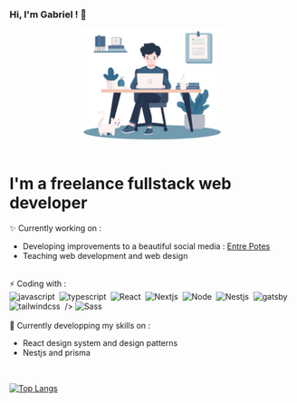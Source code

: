 ### Hi, I'm Gabriel ! 👋

<div id="header" align="center">
    <img src="./me-on-desktop.svg" width="50%"/>
</div>

<div id="content" width="100%" style="display:flex; flex-direction:column;margin:15px 0;">
<h1>I'm a freelance fullstack web developer</h1>
    <div>✨ Currently working on :
        <ul>
            <li>Developing improvements to a beautiful social media : <a href="https://www.entrepotes.org/" target="_blank">Entre Potes</a></li>
            <li>Teaching web development and web design</li>
        </ul>
    </div>
    </br>
    <div>⚡ Coding with :
        <div>
            <img src="https://cdn.jsdelivr.net/gh/devicons/devicon/icons/javascript/javascript-original.svg" title="javascript" alt="javascript" width="30" height="30"/>&nbsp;
             <img src="https://cdn.jsdelivr.net/gh/devicons/devicon@latest/icons/typescript/typescript-original.svg" title="typescript" alt="typescript" width="30" height="30" />&nbsp;
            <img src="https://cdn.jsdelivr.net/gh/devicons/devicon/icons/react/react-original.svg" title="React" alt="React" width="30" height="30"/>&nbsp;
            <img src="https://cdn.jsdelivr.net/gh/devicons/devicon/icons/nextjs/nextjs-original.svg" title="Nextjs" alt="Nextjs" width="30" height="30"/>&nbsp;
            <img src="https://cdn.jsdelivr.net/gh/devicons/devicon/icons/nodejs/nodejs-original.svg" title="Node" alt="Node" width="30" height="30"/>&nbsp;
             <img src="https://cdn.jsdelivr.net/gh/devicons/devicon@latest/icons/nestjs/nestjs-original.svg" title="Nestjs" alt="Nestjs" width="30" height="30"/>&nbsp;
             <img src="https://cdn.jsdelivr.net/gh/devicons/devicon@latest/icons/gatsby/gatsby-original.svg" title="gatsby" alt="gatsby" width="30" height="30"/>&nbsp;
             <img src="https://cdn.jsdelivr.net/gh/devicons/devicon@latest/icons/tailwindcss/tailwindcss-original-wordmark.svg" title="tailwindcss" alt="tailwindcss" width="30" height="30"/>&nbsp; />
            <img src="https://cdn.jsdelivr.net/gh/devicons/devicon/icons/sass/sass-original.svg" title="Sass" alt="Sass" width="30" height="30"/>&nbsp;
        </div>
    </div>
    </br>
    <div>🌱 Currently developping my skills on :
        <ul>
            <li>React design system and design patterns</li>
            <li>Nestjs and prisma</li>
        </ul>
    </div>
    </br>
</div>

[![Top Langs](https://github-readme-stats-virid-one-14.vercel.app/api/top-langs/?username=CookedIdeas&hide=SCSS,Dockerfile,Shell,PHP)](https://github.com/anuraghazra/github-readme-stats)

<!--
Emoji stock

- 🔭 I’m currently working on ...
- 🌱 I’m currently learning ...
- 👯 I’m looking to collaborate on ...
- 🤔 I’m looking for help with ...
- 💬 Ask me about ...
- 📫 How to reach me: ...
- 😄 Pronouns: ...
- ⚡ Fun fact: ...
-->
